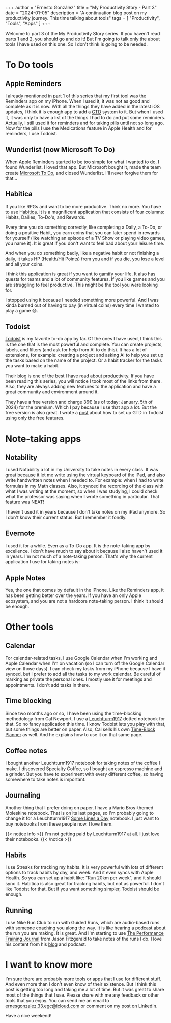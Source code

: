 +++ 
author = "Ernesto González" 
title = "My Productivity Story - Part 3" 
date = "2024-01-05" 
description = "A continuation blog post on my productivity journey. This time talking about tools" 
tags = [ "Productivity", "Tools", "Apps" ] 
+++

Welcome to part 3 of the My Productivity Story series. If you haven't read parts [1](https://kubernesto.github.io/posts/productivity-story-part-1/) and [2](https://kubernesto.github.io/posts/productivity-story-part-2/), you should go and do it! But I'm going to talk only the about tools I have used on this one. So I don't think is going to be needed.

# To Do tools

## Apple Reminders

I already mentioned in [part 1](https://kubernesto.github.io/posts/productivity-story-part-1/) of this series that my first tool was the Reminders app on my iPhone. When I used it, it was not as good and complete as it is now. With all the things they have added in the latest iOS updates, I think it is enough app to add a [GTD](https://gettingthingsdone.com/) system to it. But when I used it, it was only to have a list of the things I had to do and put some reminders. Actually, I still used it for reminders and for taking pills until not so long ago. Now for the pills I use the Medications feature in Apple Health and for reminders, I use Todoist.

## Wunderlist (now Microsoft To Do)

When Apple Reminders started to be too simple for what I wanted to do, I found Wunderlist. I loved that app. But Microsoft bought it, made the team create [Microsoft To Do](https://to-do.office.com/tasks/), and closed Wunderlist. I'll never forgive them for that...

## Habitica

If you like RPGs and want to be more productive. Think no more. You have to use [Habitica](https://habitica.com/static/home). It is a magnificent application that consists of four columns: Habits, Dailies, To-Do's, and Rewards.

Every time you do something correctly, like completing a Daily, a To-Do, or doing a positive Habit, you earn coins that you can later spend in rewards for yourself (like watching an episode of a TV Show or playing video games, you name it). It is great if you don't want to feel bad about your leisure time.

And when you do something badly, like a negative habit or not finishing a daily, it takes HP (Health/Hit Points) from you and if you die, you lose a level and all your coins. 

I think this application is great if you want to [gamify](https://en.wikipedia.org/wiki/Gamification) your life. It also has quests for teams and a lot of community features. If you like games and you are struggling to feel productive. This might be the tool you were looking for.

I stopped using it because I needed something more powerful. And I was kinda burned out of having to pay (in virtual coins) every time I wanted to play a game 😅.

## Todoist

[Todoist](https://todoist.com/) is my favorite to-do app by far. Of the ones I have used, I think this is the one that is the most powerful and complete. You can create projects, labels, and filters (and ask for help from AI to do this). It has a lot of extensions, for example: creating a project and asking AI to help you set up the tasks based on the name of the project. Or a habit tracker for the tasks you want to make a habit.

Their [blog](https://todoist.com/inspiration) is one of the best I have read about productivity. If you have been reading this series, you will notice I took most of the links from there. Also, they are always adding new features to the application and have a great community and environment around it.

They have a free version and charge 36€ (as of today: January, 5th of 2024) for the premium. Which I pay because I use that app a lot. But the free version is also great. I wrote a [post](https://kubernesto.github.io/posts/gtd-todoist/) about how to set up GTD in Todoist using only the free features.

# Note-taking apps

## Notability

I used Notability a lot in my University to take notes in every class. It was great because it let me write using the virtual keyboard of the iPad, and also write handwritten notes when I needed to. For example: when I had to write formulas in my Math classes. Also, it synced the recording of the class with what I was writing at the moment, so when I was studying, I could check what the professor was saying when I wrote something in particular. That feature was NEAT!

I haven't used it in years because I don't take notes on my iPad anymore. So I don't know their current status. But I remember it fondly.

## Evernote

I used it for a while. Even as a To-Do app. It is the note-taking app by excellence. I don't have much to say about it because I also haven't used it in years. I'm not much of a note-taking person. That's why the current application I use for taking notes is:

## Apple Notes

Yes, the one that comes by default in the iPhone. Like the Reminders app, it has been getting better over the years. If you have an only Apple ecosystem, and you are not a hardcore note-taking person. I think it should be enough.

# Other tools

## Calendar

For calendar-related tasks, I use Google Calendar when I'm working and Apple Calendar when I'm on vacation (so I can turn off the Google Calendar view on those days). I can check my tasks from my iPhone because I have it synced, but I prefer to add all the tasks to my work calendar. Be careful of marking as private the personal ones. I mostly use it for meetings and appointments. I don't add tasks in there.

## Time blocking

Since two months ago or so, I have been using the time-blocking methodology from Cal Newport. I use a [Leuchtturm1917](https://www.leuchtturm1917.com/) dotted notebook for that. So no fancy application this time. I know Todoist lets you play with that, but some things are better on paper. Also, Cal sells his own [Time-Block Planner](https://www.timeblockplanner.com/) as well. And he explains how to use it on that same page.

## Coffee notes

I bought another Leuchtturm1917 notebook for taking notes of the coffee I make. I discovered Specialty Coffee, so I bought an espresso machine and a grinder. But you have to experiment with every different coffee, so having somewhere to take notes is important.

## Journaling

Another thing that I prefer doing on paper. I have a Mario Bros-themed Moleskine notebook. That is on its last pages, so I'm probably going to change it for a Leuchtturm1917 [Some Lines a Day]() notebook. I just want to buy notebooks from these people now. I love them.

{{< notice info >}} I'm not getting paid by Leuchtturm1917 at all. I just love their notebooks. {{< /notice >}}

## Habits

I use Streaks for tracking my habits. It is very powerful with lots of different options to track habits by day, and week. And it even syncs with Apple Health. So you can set up a habit like: "Run 20km per week", and it should sync it. Habitica is also great for tracking habits, but not as powerful. I don't like Todoist for that. But if you want something simpler, Todoist should be enough.

## Running

I use Nike Run Club to run with Guided Runs, which are audio-based runs with someone coaching you along the way. It is like hearing a podcast about the run you are making. It is great. And I'm starting to use [The Performance Training Journal](https://strengthrunning.com/the-performance-training-journal/) from Jason Fitzgerald to take notes of the runs I do. I love his content from his [blog](https://strengthrunning.com/) and podcast. 

# I want to know more

I'm sure there are probably more tools or apps that I use for different stuff. And even more than I don't even know of their existence. But I think this post is getting too long and taking me a lot of time. But it was great to share most of the things that I use. Please share with me any feedback or other tools that you enjoy. You can send me an email to ernesgonzalez.33.egc@icloud.com or comment on my post on LinkedIn.

Have a nice weekend!
